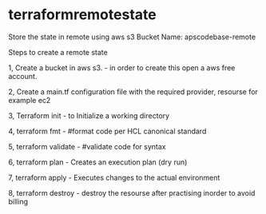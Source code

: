 # terraformremotestate

Store the state in remote using aws s3 Bucket Name: apscodebase-remote

Steps to create a remote state

1, Create a bucket in aws s3. - in order to create this open a aws free account.

2, Create a main.tf configuration file with the required provider, resourse for example ec2

3, Terraform init - to Initialize a working directory

4, terraform fmt - #format code per HCL canonical standard

5, terraform validate - #validate code for syntax

6, terraform plan - Creates an execution plan (dry run)

7, terraform apply - 	Executes changes to the actual environment

8, terraform destroy - destroy the resourse after practising inorder to avoid billing

